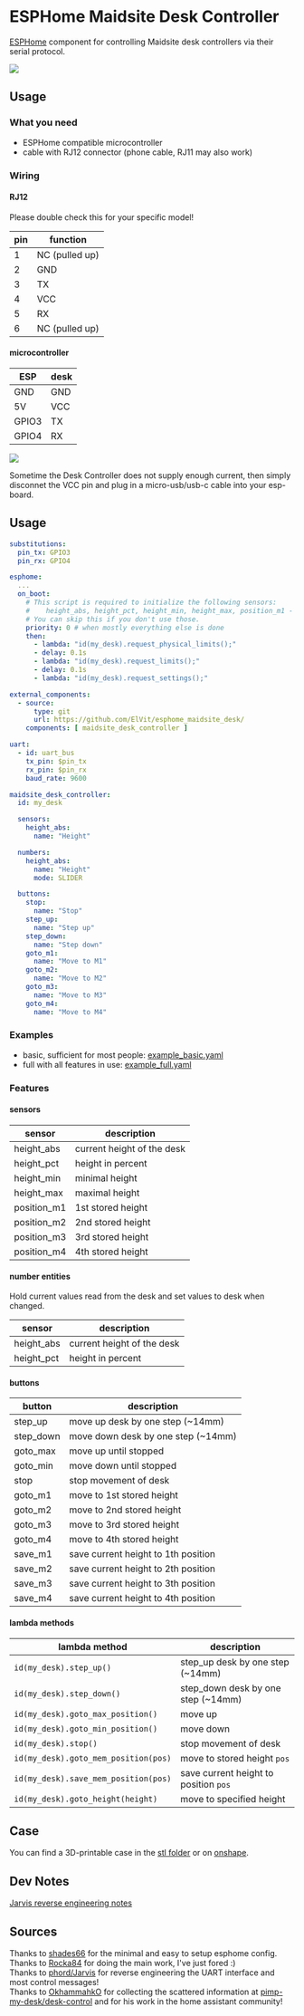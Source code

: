 # ESPHome Maidsite Desk Controller

[ESPHome](https://esphome.io/) component for controlling Maidsite desk controllers via their serial protocol.

![](https://github.com/Rocka84/esphome_components/assets/2353088/b04d1fd7-d0ed-443d-87b7-87454757c0f0)

## Usage

### What you need

* ESPHome compatible microcontroller
* cable with RJ12 connector (phone cable, RJ11 may also work)

### Wiring

#### RJ12

Please double check this for your specific model!

pin | function
----|---------
 1  | NC (pulled up)
 2  | GND
 3  | TX
 4  | VCC
 5  | RX
 6  | NC (pulled up)

#### microcontroller

ESP    | desk
-------|-----
GND    | GND
5V     | VCC
GPIO3  | TX
GPIO4  | RX

![](https://community-assets.home-assistant.io/original/4X/c/e/7/ce7e6ffa58c8ca7ab54e1f4535908c1674b6e146.jpeg)

Sometime the Desk Controller does not supply enough current, then simply disconnet the VCC pin and plug in a micro-usb/usb-c cable into your esp-board.  

## Usage

```yaml
substitutions:
  pin_tx: GPIO3
  pin_rx: GPIO4

esphome:
  ...
  on_boot:
    # This script is required to initialize the following sensors:
    #    height_abs, height_pct, height_min, height_max, position_m1 - position_m4
    # You can skip this if you don't use those.
    priority: 0 # when mostly everything else is done
    then:
      - lambda: "id(my_desk).request_physical_limits();"
      - delay: 0.1s
      - lambda: "id(my_desk).request_limits();"
      - delay: 0.1s
      - lambda: "id(my_desk).request_settings();"

external_components:
  - source:
      type: git
      url: https://github.com/ElVit/esphome_maidsite_desk/
    components: [ maidsite_desk_controller ]

uart:
  - id: uart_bus
    tx_pin: $pin_tx
    rx_pin: $pin_rx
    baud_rate: 9600

maidsite_desk_controller:
  id: my_desk

  sensors:
    height_abs:
      name: "Height"

  numbers:
    height_abs:
      name: "Height"
      mode: SLIDER

  buttons:
    stop:
      name: "Stop"
    step_up:
      name: "Step up"
    step_down:
      name: "Step down"
    goto_m1:
      name: "Move to M1"
    goto_m2:
      name: "Move to M2"
    goto_m3:
      name: "Move to M3"
    goto_m4:
      name: "Move to M4"
```

### Examples

* basic, sufficient for most people: [example_basic.yaml](example_basic.yaml)
* full with all features in use: [example_full.yaml](example_full.yaml)

### Features

#### sensors

sensor       | description
-------------|----------------------------
height_abs   | current height of the desk
height_pct   | height in percent
height_min   | minimal height
height_max   | maximal height
position_m1  | 1st stored height
position_m2  | 2nd stored height
position_m3  | 3rd stored height
position_m4  | 4th stored height

####  number entities

Hold current values read from the desk and set values to desk when changed.

sensor      | description
------------|----------------------------
height_abs  | current height of the desk
height_pct  | height in percent

####  buttons

button     | description
-----------|---------------------------
step_up    | move up desk by one step (~14mm)
step_down  | move down desk by one step (~14mm)
goto_max   | move up until stopped
goto_min   | move down until stopped
stop       | stop movement of desk
goto_m1    | move to 1st stored height
goto_m2    | move to 2nd stored height
goto_m3    | move to 3rd stored height
goto_m4    | move to 4th stored height
save_m1    | save current height to 1th position
save_m2    | save current height to 2th position
save_m3    | save current height to 3th position
save_m4    | save current height to 4th position

#### lambda methods

lambda method                         | description
--------------------------------------|---------------------------
`id(my_desk).step_up()`               | step_up desk by one step (~14mm)
`id(my_desk).step_down()`             | step_down desk by one step (~14mm)
`id(my_desk).goto_max_position()`     | move up
`id(my_desk).goto_min_position()`     | move down
`id(my_desk).stop()`                  | stop movement of desk
`id(my_desk).goto_mem_position(pos)`  | move to stored height `pos`
`id(my_desk).save_mem_position(pos)`  | save current height to position `pos`
`id(my_desk).goto_height(height)`     | move to specified height

## Case

You can find a 3D-printable case in the [stl folder](stl/) or on [onshape](https://cad.onshape.com/documents/9619b6e4e11b26a3e9d82630/w/ca8259951d8b6bb3513992f7/e/2aa1144a31e5b4c252a13681?renderMode=0&uiState=665987de1c1f4a6c5d2d97a4).

## Dev Notes

[Jarvis reverse engineering notes](https://docs.google.com/spreadsheets/d/1GKZfDFljVX4eQBMawq0-Rc8t0x8V6gjQ5BgAYngPYTo/edit?pli=1&gid=1438530487#gid=1438530487)

## Sources

Thanks to [shades66](https://github.com/shades66/Maidesite-standing-desk/tree/main) for the minimal and easy to setup esphome config.  
Thanks to [Rocka84](https://github.com/Rocka84/esphome_components) for doing the main work, I've just fored :)  
Thanks to [phord/Jarvis](https://github.com/phord/Jarvis) for reverse engineering the UART interface and most control messages!  
Thanks to [OkhammahkO](https://github.com/OkhammahkO) for collecting the scattered information at [pimp-my-desk/desk-control](https://gitlab.com/pimp-my-desk/desk-control) and for his work in the home assistant community!


